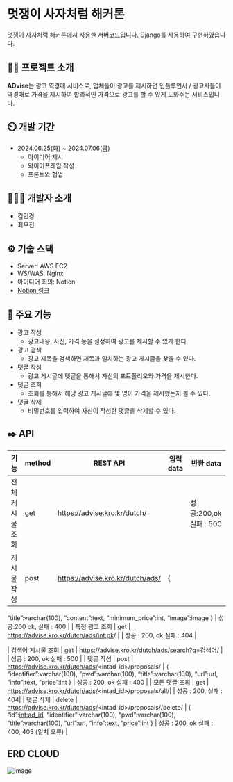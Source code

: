 
# 멋쟁이 사자처럼 해커톤
멋쟁이 사자처럼 해커톤에서 사용한 서버코드입니다. Django를 사용하여 구현하였습니다.

## 👨‍🏫 프로젝트 소개
**ADvise**는 광고 역경매 서비스로, 업체들이 광고를 제시하면 인플루언서 / 광고사들이 역경매로 가격을 제시하여 합리적인 가격으로 광고를 할 수 있게 도와주는 서비스입니다.

## ⏲️ 개발 기간
* 2024.06.25(화) ~ 2024.07.06(금)
  * 아이디어 제시
  * 와이어프레임 작성
  * 프론트와 협업

## 🧑‍🤝‍🧑 개발자 소개
* 김민경
* 최우진

## ⚙️ 기술 스택
* Server: AWS EC2
* WS/WAS: Nginx
* 아이디어 회의: Notion
* [Notion 링크](https://www.notion.so/5c39c682496f45569c76f5d9950a82c8)

## 📌 주요 기능
* 광고 작성
  * 광고내용, 사진, 가격 등을 설정하여 광고를 제시할 수 있게 한다.
* 광고 검색
  * 광고 제목을 검색하면 제목과 일치하는 광고 게시글을 찾을 수 있다.
* 댓글 작성
  * 광고 게시글에 댓글을 통해서 자신의 포트폴리오와 가격을 제시한다.
* 댓글 조회
  * 조회를 통해서 해당 광고 게시글에 몇 명이 가격을 제시했는지 볼 수 있다.
* 댓글 삭제
  * 비밀번호를 입력하여 자신이 작성한 댓글을 삭제할 수 있다.

## ✒️ API
| 기능                  | method  | REST API                                                | 입력 data | 반환 data |
|-----------------------|---------|---------------------------------------------------------|----------|-----------|
| 전체 게시물 조회     | get     | https://advise.kro.kr/dutch/                         |      | 성공:200,ok 실패 : 500 |
| 게시물 작성           | post    | https://advise.kro.kr/dutch/ads/                         | {
“title”:varchar(100),
“content”:text,
“minimum_price”:int,
“image”:image
}
| 성공:200 ok, 실패 : 400 |
| 특정 광고 조회        | get     | https://advise.kro.kr/dutch/ads/<int:pk>/                | | 성공 : 200, ok 실패 : 404 |

| 검색어 게시물 조회   | get     | https://advise.kro.kr/dutch/ads/search?q=검색어/         | | 성공 : 200, ok
실패 : 500 |
| 댓글 작성            | post    | https://advise.kro.kr/dutch/ads/<intad_id>/proposals/   | {
“identifier”:varchar(100),
“pwd”:varchar(100),
“title”:varchar(100),
“url”:url,
“info”:text,
“price”:int
}
| 성공 : 200, ok 실패 : 400 |
| 모든 댓글 조회            | get     | https://advise.kro.kr/dutch/ads/<intad_id>/proposals/all/| | 성공 : 200, 실패 : 404|
| 댓글 삭제            | delete  | https://advise.kro.kr/dutch/ads/<intad_id>/proposals/<intpk>/delete/ | {
“id”:<int:ad_id>,
“identifier”:varchar(100),
“pwd”:varchar(100),
“title”:varchar(100),
“url”:url,
“info”:text,
“price”:int
}
| 성공 : 200, ok 실패 : 400, 403 (일치 오류) |


## ERD CLOUD
![image](https://github.com/Likelion-ADvise/ADvise-BE/assets/131441769/d1386430-c0b6-4c6c-8b8c-c211da8c323f)

